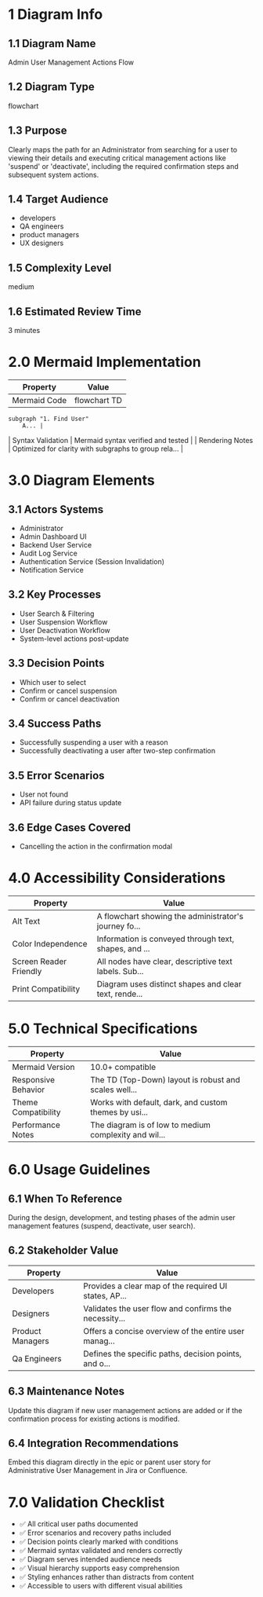 # 1 Diagram Info

## 1.1 Diagram Name

Admin User Management Actions Flow

## 1.2 Diagram Type

flowchart

## 1.3 Purpose

Clearly maps the path for an Administrator from searching for a user to viewing their details and executing critical management actions like 'suspend' or 'deactivate', including the required confirmation steps and subsequent system actions.

## 1.4 Target Audience

- developers
- QA engineers
- product managers
- UX designers

## 1.5 Complexity Level

medium

## 1.6 Estimated Review Time

3 minutes

# 2.0 Mermaid Implementation

| Property | Value |
|----------|-------|
| Mermaid Code | flowchart TD
    subgraph "1. Find User"
        A... |
| Syntax Validation | Mermaid syntax verified and tested |
| Rendering Notes | Optimized for clarity with subgraphs to group rela... |

# 3.0 Diagram Elements

## 3.1 Actors Systems

- Administrator
- Admin Dashboard UI
- Backend User Service
- Audit Log Service
- Authentication Service (Session Invalidation)
- Notification Service

## 3.2 Key Processes

- User Search & Filtering
- User Suspension Workflow
- User Deactivation Workflow
- System-level actions post-update

## 3.3 Decision Points

- Which user to select
- Confirm or cancel suspension
- Confirm or cancel deactivation

## 3.4 Success Paths

- Successfully suspending a user with a reason
- Successfully deactivating a user after two-step confirmation

## 3.5 Error Scenarios

- User not found
- API failure during status update

## 3.6 Edge Cases Covered

- Cancelling the action in the confirmation modal

# 4.0 Accessibility Considerations

| Property | Value |
|----------|-------|
| Alt Text | A flowchart showing the administrator's journey fo... |
| Color Independence | Information is conveyed through text, shapes, and ... |
| Screen Reader Friendly | All nodes have clear, descriptive text labels. Sub... |
| Print Compatibility | Diagram uses distinct shapes and clear text, rende... |

# 5.0 Technical Specifications

| Property | Value |
|----------|-------|
| Mermaid Version | 10.0+ compatible |
| Responsive Behavior | The TD (Top-Down) layout is robust and scales well... |
| Theme Compatibility | Works with default, dark, and custom themes by usi... |
| Performance Notes | The diagram is of low to medium complexity and wil... |

# 6.0 Usage Guidelines

## 6.1 When To Reference

During the design, development, and testing phases of the admin user management features (suspend, deactivate, user search).

## 6.2 Stakeholder Value

| Property | Value |
|----------|-------|
| Developers | Provides a clear map of the required UI states, AP... |
| Designers | Validates the user flow and confirms the necessity... |
| Product Managers | Offers a concise overview of the entire user manag... |
| Qa Engineers | Defines the specific paths, decision points, and o... |

## 6.3 Maintenance Notes

Update this diagram if new user management actions are added or if the confirmation process for existing actions is modified.

## 6.4 Integration Recommendations

Embed this diagram directly in the epic or parent user story for Administrative User Management in Jira or Confluence.

# 7.0 Validation Checklist

- ✅ All critical user paths documented
- ✅ Error scenarios and recovery paths included
- ✅ Decision points clearly marked with conditions
- ✅ Mermaid syntax validated and renders correctly
- ✅ Diagram serves intended audience needs
- ✅ Visual hierarchy supports easy comprehension
- ✅ Styling enhances rather than distracts from content
- ✅ Accessible to users with different visual abilities

